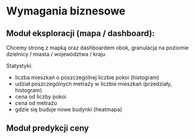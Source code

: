 # Wymagania biznesowe

## Moduł eksploracji (mapa / dashboard):
Chcemy stronę z mapką oraz dashboardem obok, granulacja na poziomie 
dzielnicy / miasta / województwa / kraju

Statystyki:
- liczba mieszkań o poszczególnej liczbie pokoi (histogram)
- udział poszczególnych metraży w liczbie mieszkań (przedziały, histogram)
- cena od liczby pokoi
- cena od metrażu
- gdzie się buduje nowe budynki (heatmapa)


## Moduł predykcji ceny
